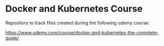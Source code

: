 # Docker and Kubernetes Course

Repository to track files created during the following udemy course:

https://www.udemy.com/course/docker-and-kubernetes-the-complete-guide/